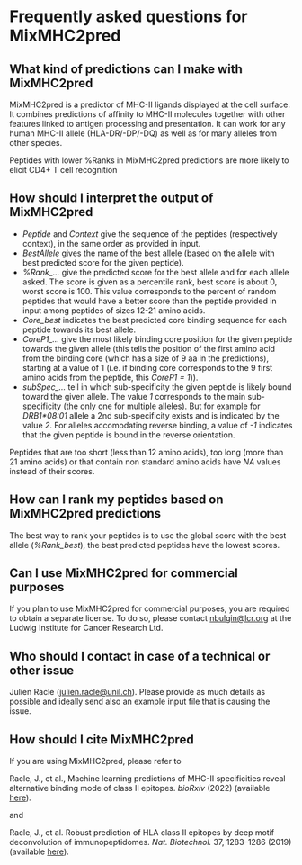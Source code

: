 # Frequently asked questions for MixMHC2pred

## What kind of predictions can I make with MixMHC2pred

MixMHC2pred is a predictor of MHC-II ligands displayed at the cell surface.
It combines predictions of affinity to MHC-II molecules together with other
features linked to antigen processing and presentation. It can work for any
human MHC-II allele (HLA-DR/-DP/-DQ) as well as for many alleles from
other species.

Peptides with lower %Ranks in MixMHC2pred predictions are more likely to
elicit CD4+ T cell recognition

## How should I interpret the output of MixMHC2pred

* *Peptide* and *Context* give the sequence of the peptides (respectively
  context), in the same order as provided in input.
* *BestAllele* gives the name of the best allele (based
  on the allele with best predicted score for the given peptide).
* *%Rank_...* give the predicted score for the best allele and for each allele
  asked. The score is given as a percentile rank, best score is about 0, worst
  score is 100. This value corresponds to the percent of random peptides that
  would have a better score than the peptide provided in input among peptides of
  sizes 12-21 amino acids.
* *Core_best* indicates the best predicted core binding sequence for each
  peptide towards its best allele.
* *CoreP1_...* give the most likely binding core position for the given peptide
  towards the given allele (this tells the position of the first amino acid from
  the binding core (which has a size of 9 aa in the predictions), starting at a
  value of 1 (i.e. if binding core corresponds to the 9 first amino acids
  from the peptide, this *CoreP1 = 1*)).
* *subSpec_...* tell in which sub-specificity the given peptide
  is likely bound toward the given allele. The value *1* corresponds to the
  main sub-specificity (the only one for multiple alleles). But for example
  for *DRB1\*08:01* allele a 2nd sub-specificity exists and is indicated by the
  value *2*. For alleles accomodating reverse binding, a value of *-1* indicates
  that the given peptide is bound in the reverse orientation.

Peptides that are too short (less than 12 amino acids), too long (more than
21 amino acids) or that contain non standard amino acids have *NA* values
instead of their scores.

## How can I rank my peptides based on MixMHC2pred predictions

The best way to rank your peptides is to use the global score with the best
allele (*%Rank_best*), the best predicted peptides have the lowest
scores.

## Can I use MixMHC2pred for commercial purposes

If you plan to use MixMHC2pred for commercial purposes, you are required to
obtain a separate license. To do so, please contact <nbulgin@lcr.org>
at the Ludwig Institute for Cancer Research Ltd.

## Who should I contact in case of a technical or other issue

Julien Racle ([julien.racle@unil.ch](mailto:julien.racle@unil.ch)). Please
provide as much details as possible and ideally send also an example input file
that is causing the issue.

## How should I cite MixMHC2pred

If you are using MixMHC2pred, please refer to

Racle, J., et al., Machine learning predictions of MHC-II specificities reveal
alternative binding mode of class II epitopes. *bioRxiv* (2022)
(available [here](https://doi.org/10.1101/2022.06.26.497561)).

and

Racle, J., et al. Robust prediction of HLA class II epitopes by deep motif
deconvolution of immunopeptidomes. *Nat. Biotechnol.* 37, 1283–1286 (2019)
(available [here](https://www.nature.com/articles/s41587-019-0289-6)).
